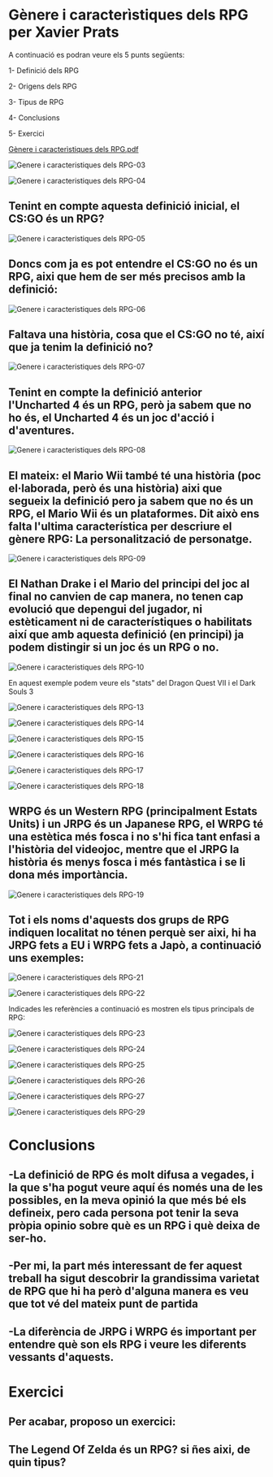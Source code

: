 # Gènere i caracterìstiques dels RPG per Xavier Prats

A continuació es podran veure els 5 punts següents:

1- Definició dels RPG

2- Origens dels RPG

3- Tipus de RPG

4- Conclusions

5- Exercici


[Gènere i caracterìstiques dels RPG.pdf](https://github.com/Xarderos/Xarderos-github.com-XaviPrats-RPG-Genre-and-features/files/10796653/Genere.i.caracteristiques.dels.RPG.pdf)


![Genere i caracteristiques dels RPG-03](https://user-images.githubusercontent.com/99949891/220437216-9e11e1b3-cfc2-4209-9879-ddee5b6eb8cd.png)

![Genere i caracteristiques dels RPG-04](https://user-images.githubusercontent.com/99949891/220437714-eed12019-f298-4d16-9dec-5bcfde1d38ba.png)

## Tenint en compte aquesta definició inicial, el CS:GO és un RPG?

![Genere i caracteristiques dels RPG-05](https://user-images.githubusercontent.com/99949891/220437786-6072a5ca-fa54-468f-b32f-efe946fcb2d6.png)

## Doncs com ja es pot entendre el CS:GO no és un RPG, aixi que hem de ser més precisos amb la definició:

![Genere i caracteristiques dels RPG-06](https://user-images.githubusercontent.com/99949891/220438041-969abdcd-1648-4d61-93a7-ee370caaca1d.png)

## Faltava una història, cosa que el CS:GO no té, així que ja tenim la definició no?

![Genere i caracteristiques dels RPG-07](https://user-images.githubusercontent.com/99949891/220438365-5bba8fd3-3cc5-4800-a0b1-75d399b80d8e.png)

## Tenint en compte la definició anterior l'Uncharted 4 és un RPG, però ja sabem que no ho és, el Uncharted 4 és un joc d'acció i d'aventures.

![Genere i caracteristiques dels RPG-08](https://user-images.githubusercontent.com/99949891/220438999-05563688-d86e-4074-a6a1-5512162f380e.png)

## El mateix: el Mario Wii també té una història (poc el·laborada, però és una història) aixi que segueix la definició pero ja sabem que no és un RPG, el Mario Wii és un plataformes. Dit això ens falta l'ultima característica per descriure el gènere RPG: La personalització de personatge.

![Genere i caracteristiques dels RPG-09](https://user-images.githubusercontent.com/99949891/220439644-89546513-33e9-4c9e-a444-acb0e013cb2a.png)

## El Nathan Drake i el Mario del principi del joc al final no canvien de cap manera, no tenen cap evolució que depengui del jugador, ni estèticament ni de característiques o habilitats així que amb aquesta definició (en principi) ja podem distingir si un joc és un RPG o no.

![Genere i caracteristiques dels RPG-10](https://user-images.githubusercontent.com/99949891/220440809-634da7d8-de23-42ab-ae9f-d471970baa16.png)

En aquest exemple podem veure els "stats" del Dragon Quest VII i el Dark Souls 3

![Genere i caracteristiques dels RPG-13](https://user-images.githubusercontent.com/99949891/220441128-f23879a3-bd99-4abb-a4bb-29cb252871a6.png)

![Genere i caracteristiques dels RPG-14](https://user-images.githubusercontent.com/99949891/220441515-afaea0d6-7d7f-4d77-b064-23656ee6075a.png)

![Genere i caracteristiques dels RPG-15](https://user-images.githubusercontent.com/99949891/220441407-30894294-1908-4a7b-a81e-59b0c74ead6a.png)

![Genere i caracteristiques dels RPG-16](https://user-images.githubusercontent.com/99949891/220441411-b0311c19-42c4-4196-90f9-91361e90c106.png)

![Genere i caracteristiques dels RPG-17](https://user-images.githubusercontent.com/99949891/220441615-538e4831-0ebe-4064-8fe1-b56f1da8eaaf.png)

![Genere i caracteristiques dels RPG-18](https://user-images.githubusercontent.com/99949891/220441662-6335412b-cf1c-4688-b241-0bbc3aad6e94.png)

## WRPG és un Western RPG (principalment Estats Units) i un JRPG és un Japanese RPG, el WRPG té una estètica més fosca i no s'hi fica tant enfasi a l'història del videojoc, mentre que el JRPG la història és menys fosca i més fantàstica i se li dona més importància.

![Genere i caracteristiques dels RPG-19](https://user-images.githubusercontent.com/99949891/220442056-a65743d6-cd8c-4506-8a4f-24ccdc78e3aa.png)

## Tot i els noms d'aquests dos grups de RPG indiquen localitat no ténen perquè ser aixi, hi ha JRPG fets a EU i WRPG fets a Japò, a continuació uns exemples:

![Genere i caracteristiques dels RPG-21](https://user-images.githubusercontent.com/99949891/220443228-7560dca8-0477-47e6-97ab-97fd088855bd.png)

![Genere i caracteristiques dels RPG-22](https://user-images.githubusercontent.com/99949891/220443243-ae02e6ae-38d2-452d-bf04-1b140c593588.png)

Indicades les referències a continuació es mostren els tipus principals de RPG:

![Genere i caracteristiques dels RPG-23](https://user-images.githubusercontent.com/99949891/220443471-3b8bcc8f-d0ef-4ac4-9dbd-4ade8f58497a.png)

![Genere i caracteristiques dels RPG-24](https://user-images.githubusercontent.com/99949891/220443473-20d78a46-4b80-4a75-9562-4de240c643bd.png)

![Genere i caracteristiques dels RPG-25](https://user-images.githubusercontent.com/99949891/220443535-4bcb4b11-6b1e-4133-a290-55252f96e0f6.png)

![Genere i caracteristiques dels RPG-26](https://user-images.githubusercontent.com/99949891/220443540-3e8e43fa-654c-425a-b48e-512f4e6114cb.png)

![Genere i caracteristiques dels RPG-27](https://user-images.githubusercontent.com/99949891/220443542-3402c75c-b2fe-45ba-a34e-8aea9c9cf461.png)

![Genere i caracteristiques dels RPG-29](https://user-images.githubusercontent.com/99949891/220443547-9f979939-3408-4228-8b41-d2cf30b668d5.png)

# Conclusions

## -La definició de RPG és molt difusa a vegades, i la que s'ha pogut veure aquí és només una de les possibles, en la meva opinió la que més bé els defineix, pero cada persona pot tenir la seva pròpia opinio sobre què es un RPG i què deixa de ser-ho.

## -Per mi, la part més interessant de fer aquest treball ha sigut descobrir la grandissima varietat de RPG que hi ha però d'alguna manera es veu que tot vé del mateix punt de partida

## -La diferència de JRPG i WRPG és important per entendre què son els RPG i veure les diferents vessants d'aquests.

# Exercici

## Per acabar, proposo un exercici:

## The Legend Of Zelda és un RPG? si ñes aixi, de quin tipus?

